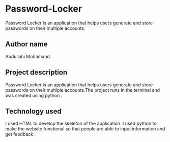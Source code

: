 # Password-Locker

Password Locker is an application that helps users generate and store passwords on their multiple accounts.

## Author name

Abdullahi Mohamaud

## Project description

Password Locker is an application that helps users generate and store passwords on their multiple accounts.The project runs in the terminal and was created using python .

## Technology used

I used HTML to develop the skeleton of the application .I used python to make the website functional so that people are able to input information and get feedback .
